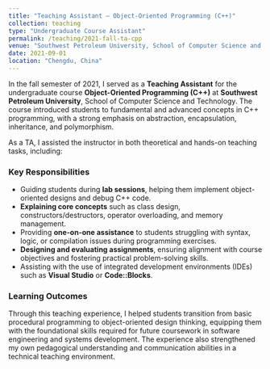 ```yaml
---
title: "Teaching Assistant – Object-Oriented Programming (C++)"
collection: teaching
type: "Undergraduate Course Assistant"
permalink: /teaching/2021-fall-ta-cpp
venue: "Southwest Petroleum University, School of Computer Science and Technology"
date: 2021-09-01
location: "Chengdu, China"
---
```


In the fall semester of 2021, I served as a **Teaching Assistant** for the undergraduate course **Object-Oriented Programming (C++)** at **Southwest Petroleum University**, School of Computer Science and Technology. The course introduced students to fundamental and advanced concepts in C++ programming, with a strong emphasis on abstraction, encapsulation, inheritance, and polymorphism.

As a TA, I assisted the instructor in both theoretical and hands-on teaching tasks, including:

### Key Responsibilities

- Guiding students during **lab sessions**, helping them implement object-oriented designs and debug C++ code.
- **Explaining core concepts** such as class design, constructors/destructors, operator overloading, and memory management.
- Providing **one-on-one assistance** to students struggling with syntax, logic, or compilation issues during programming exercises.
- **Designing and evaluating assignments**, ensuring alignment with course objectives and fostering practical problem-solving skills.
- Assisting with the use of integrated development environments (IDEs) such as **Visual Studio** or **Code::Blocks**.

### Learning Outcomes

Through this teaching experience, I helped students transition from basic procedural programming to object-oriented design thinking, equipping them with the foundational skills required for future coursework in software engineering and systems development. The experience also strengthened my own pedagogical understanding and communication abilities in a technical teaching environment.
